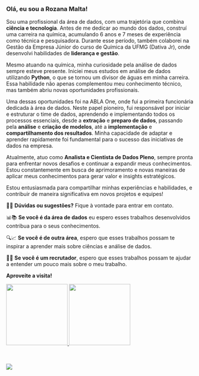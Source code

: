 ### Olá, eu sou a Rozana Malta!
Sou uma profissional da área de dados, com uma trajetória que combina **ciência e tecnologia**. Antes de me dedicar ao mundo dos dados, construí uma carreira na química, acumulando 6 anos e 7 meses de experiência como técnica e pesquisadora. Durante esse período, também colaborei na Gestão da Empresa Júnior do curso de Química da UFMG (Dativa Jr), onde desenvolvi habilidades de **liderança e gestão**.

Mesmo atuando na química, minha curiosidade pela análise de dados sempre esteve presente. Iniciei meus estudos em análise de dados utilizando **Python**, o que se tornou um divisor de águas em minha carreira. Essa habilidade não apenas complementou meu conhecimento técnico, mas também abriu novas oportunidades profissionais.

Uma dessas oportunidades foi na ABLA One, onde fui a primeira funcionária dedicada à área de dados. Neste papel pioneiro, fui responsável por iniciar e estruturar o time de dados, aprendendo e implementando todos os processos essenciais, desde a **extração** e **preparo de dados**, passando pela **análise** e **criação de modelos**, até a **implementação** e **compartilhamento dos resultados**. Minha capacidade de adaptar e aprender rapidamente foi fundamental para o sucesso das iniciativas de dados na empresa.

Atualmente, atuo como **Analista e Cientista de Dados Pleno**, sempre pronta para enfrentar novos desafios e continuar a expandir meus conhecimentos. Estou constantemente em busca de aprimoramento e novas maneiras de aplicar meus conhecimentos para gerar valor e insights estratégicos.

Estou entusiasmada para compartilhar minhas experiências e habilidades, e contribuir de maneira significativa em novos projetos e equipes!

📧💬 **Dúvidas ou sugestões?** Fique à vontade para entrar em contato.

📊📚 **Se você é da área de dados** eu espero esses trabalhos desenvolvidos contribua para o seus conhecimentos.

🔍📈 **Se você é de outra área**, espero que esses trabalhos possam te inspirar a aprender mais sobre ciências e análise de dados.

🤝💼 **Se você é um recrutador**, espero que esses trabalhos possam te ajudar a entender um pouco mais sobre o meu trabalho.

**Aproveite a visita!**

<div>
  <a href="https://github.com/Rozana-Malta">
  <img height="165em" src="https://github-readme-stats.vercel.app/api?username=Rozana-Malta&show_icons=true&theme=radical&include_all_commits=true&count_private=true"/>
  <img height="165em" src="https://github-readme-stats.vercel.app/api/top-langs/?username=Rozana-Malta&layout=compact&langs_count=7&theme=radical"/>
</div>

  <div style="display: inline_block"><br>
</div>

  ##
  
  <div> 
  <a href="https://www.linkedin.com/in/rozanamalta/" target="_blank"><img src="https://img.shields.io/badge/-LinkedIn-%230077B5?style=for-the-badge&logo=linkedin&logoColor=white" target="_blank"></a> 
 
</div>
